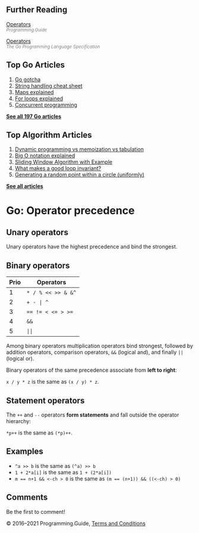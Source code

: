 



## Further Reading

[Operators](operators.html)  
<span style="color: grey; font-style: italic; font-size: smaller">Programming.Guide</span>

[Operators](https://golang.org/ref/spec#Operators)  
<span style="color: grey; font-style: italic; font-size: smaller">The Go Programming Language Specification</span>

## Top Go Articles

1.  [Go gotcha](go-gotcha.html)
2.  [String handling cheat sheet](string-functions-reference-cheat-sheet.html)
3.  [Maps explained](maps-explained.html)
4.  [For loops explained](for-loop.html)
5.  [Concurrent programming](go-concurrency-tutorial.html)

[**See all 197 Go articles**](index.html)



## Top Algorithm Articles

1.  [Dynamic programming vs memoization vs tabulation](../dynamic-programming-vs-memoization-vs-tabulation.html)
2.  [Big O notation explained](../big-o-notation-explained.html)
3.  [Sliding Window Algorithm with Example](../sliding-window-example.html)
4.  [What makes a good loop invariant?](../what-makes-a-good-loop-invariant.html)
5.  [Generating a random point within a circle (uniformly)](../random-point-within-circle.html)

[**See all articles**](../index.html)

# Go: Operator precedence

## Unary operators

Unary operators have the highest precedence and bind the strongest.

## Binary operators

<table><thead><tr class="header"><th>Prio</th><th>Operators</th></tr></thead><tbody><tr class="odd"><td>1</td><td><code>*</code>  <code>/</code>  <code>%</code>  <code>&lt;&lt;</code>  <code>&gt;&gt;</code>  <code>&amp;</code>  <code>&amp;^</code></td></tr><tr class="even"><td>2</td><td><code>+</code>  <code>-</code>  <code>|</code>  <code>^</code></td></tr><tr class="odd"><td>3</td><td><code>==</code>  <code>!=</code>  <code>&lt;</code>  <code>&lt;=</code>  <code>&gt;</code>  <code>&gt;=</code></td></tr><tr class="even"><td>4</td><td><code>&amp;&amp;</code></td></tr><tr class="odd"><td>5</td><td><code>||</code></td></tr></tbody></table>

Among binary operators multiplication operators bind strongest, followed by addition operators, comparison operators, `&&` (logical and), and finally `||` (logical or).

Binary operators of the same precedence associate from **left to right**:

`x / y * z` is the same as `(x / y) * z`.

## Statement operators

The `++` and `--` operators **form statements** and fall outside the operator hierarchy:

`*p++` is the same as `(*p)++`.

## Examples

- `^a >> b` is the same as `(^a) >> b`
- `1 + 2*a[i]` is the same as `1 + (2*a[i])`
- `m == n+1 && <-ch > 0` is the same as `(m == (n+1)) && ((<-ch) > 0)`

## Comments

Be the first to comment!

© 2016–2021 Programming.Guide, [Terms and Conditions](../terms-and-conditions.html)
